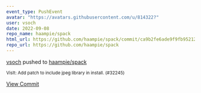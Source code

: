 ```yaml
---
event_type: PushEvent
avatar: "https://avatars.githubusercontent.com/u/814322?"
user: vsoch
date: 2022-09-08
repo_name: haampie/spack
html_url: https://github.com/haampie/spack/commit/ca9b2fe6ade9f9fb952127788111abbe20186575
repo_url: https://github.com/haampie/spack
---
```


<a href='https://github.com/vsoch' target='_blank'>vsoch</a> pushed to <a href='https://github.com/haampie/spack' target='_blank'>haampie/spack</a>

<small>VisIt: Add patch to include jpeg library in install. (#32245)</small>

<a href='https://github.com/haampie/spack/commit/ca9b2fe6ade9f9fb952127788111abbe20186575' target='_blank'>View Commit</a>